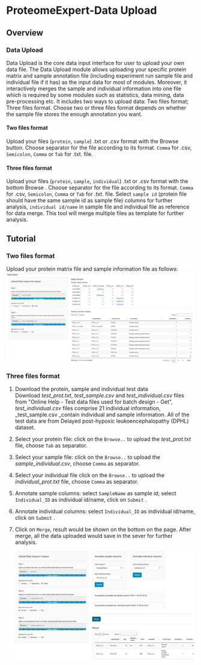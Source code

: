 # ProteomeExpert-Data Upload

## Overview

### Data Upload
Data Upload is the core data input interface for user to upload your own data file. The Data Upload module allows uploading your specific protein matrix and sample annotation file (including experiment run sample file and individual file if it has) as the input data for most of modules. Moreover, it interactively merges the sample and individual information into one file which is required by some modules such as statistics, data mining, data pre-processing etc. It includes two ways to upload data: Two files format; Three files format. Choose two or three files format depends on whether the sample file stores the enough annotation you want. 

#### Two files format
Upload your files (`protein`, `sample`) .txt or .csv format with the Browse button. Choose separator for the file according to its format. `Comma` for .csv, `Semicolon`, `Comma` or `Tab` for .txt. file.

#### Three files format
Upload your files (`protein`, `sample`, `individual`) .txt or .csv format with the bottom Browse . Choose separator for the file according to its format. `Comma` for .csv, `Semicolon`, `Comma`  or  `Tab` for .txt. file. Select `sample id` (protein file should have the same sample id as sample file) columns for further analysis, `individual id/name` in sample file and individual file as reference for data merge. This tool will merge multiple files  as template for further analysis.


## Tutorial
### Two files format
Upload your protein matrix file and sample information file as follows:
	![image.png](twoFilesFormat.png)
	
### Three files format
1. Download the protein, sample and individual test data<br/>Download _test_prot.txt_, _test_sample.csv_ and _test_individual.csv_ files from "Online Help - Test data files used for batch design - Get", _test_individual.csv_ files comprise 21 individual information, _test_sample.csv _contain individual and sample information. All of the test data are from Delayed post-hypoxic leukoencephalopathy (DPHL) dataset.<br/>
2. Select your protein file: click on the  `Browse..` to upload the _test_prot.txt_ file, choose `Tab` as separator.
3. Select your sample file: click on the  `Browse..` to upload the _sample_individual.csv_, choose `Comma` as separator.
4. Select your individual file click on the  `Browse..` to upload the _individual_prot.txt_ file, choose `Comma` as separator.
5. Annotate sample columns: select `SampleName` as sample id; select `Individual_ID` as individual id/name, click on `Submit` .
6. Annotate individual columns: select `Individual_ID` as individual id/name, click on `Submit` .
7. Click on `Merge`, result would be shown on the bottom on the page. After merge, all the data uploaded would save in the sever for further analysis.

	![image.png](threeFilesFormat.png)

